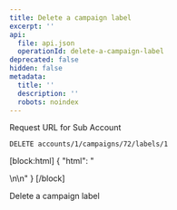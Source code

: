 ```yaml
---
title: Delete a campaign label
excerpt: ''
api:
  file: api.json
  operationId: delete-a-campaign-label
deprecated: false
hidden: false
metadata:
  title: ''
  description: ''
  robots: noindex
---
```

Request URL for Sub Account
```
DELETE accounts/1/campaigns/72/labels/1
```
[block:html]
{
  "html": "<div></div>\n\n<style></style>"
}
[/block]

Delete a campaign label